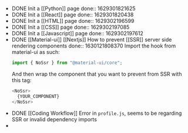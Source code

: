 - DONE Init a [[Python]] page
  done:: 1629301821625
- DONE Init a [[React]] page
  done:: 1629301820438
- DONE Init a [[HTML]] page
  done:: 1629302196599
- DONE Init a [[CSS]] page
  done:: 1629302197085
- DONE Init a [[Javascript]] page 
  done:: 1629302197612
- DONE [[Material-ui]] [[Nextjs]] How to prevent [[SSR]] server side rendering components
  done:: 1630121808370
  Import the hook from material-ui as such:
  ```js
  import { NoSsr } from "@material-ui/core";
  ```
  And then wrap the component that you want to prevent from SSR with this tag:
  ```js
  <NoSsr>
    {YOUR_COMPONENT}
  </NoSsr>
  ```
- DONE [[Coding Workflow]] Error in `profile.js`, seems to be regarding SSR or invalid dependency imports
-